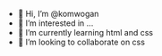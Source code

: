 - 👋 Hi, I’m @komwogan
- 👀 I’m interested in ...
- 🌱 I’m currently learning html and css
- 💞️ I’m looking to collaborate on css

<!---
komwogan/komwogan is a ✨ special ✨ repository because its `README.md` (this file) appears on your GitHub profile.
You can click the Preview link to take a look at your changes.
--->
